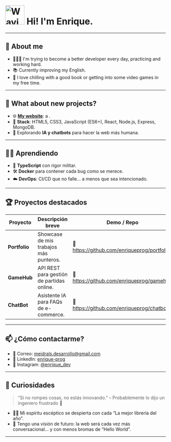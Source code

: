 # <img width="60" height="60" alt="Waving Hand" src="https://github.com/user-attachments/assets/3d7cdc96-cd9a-4c4f-acf5-6cadbf133589" /> Hi! I'm Enrique.

---

## 🙂 About me

- 👩🏻‍💻 I'm trying to become a better developer every day, practicing and working hard.
- 📚 Currently improving my English.
- 🍃 I love chilling with a good book or getting into some video games in my free time.

---

## 🎯 What about new projects?

- 🌐 **[My website](https://tu-dominio.com)**: a .
- 🔧 **Stack**: HTML5, CSS3, JavaScript (ES6+), React, Node.js, Express, MongoDB.
- 🤖 Explorando **IA y chatbots** para hacer la web más humana.

---

## ✍🏻 Aprendiendo

- 📘 **TypeScript** con rigor militar.
- 🛠️ **Docker** para contener cada bug como se merece.
- ☁️ **DevOps**: CI/CD que no falle… a menos que sea intencionado.

---

## 🏆 Proyectos destacados

| Proyecto       | Descripción breve                           | Demo / Repo                           |
| -------------- | ------------------------------------------- | ------------------------------------- |
| **Portfolio**  | Showcase de mis trabajos más punteros.      | 🔗 https://github.com/enriqueprog/portfolio |
| **GameHub**    | API REST para gestión de partidas online.   | 🔗 https://github.com/enriqueprog/gamehub  |
| **ChatBot**    | Asistente IA para FAQs de e-commerce.       | 🔗 https://github.com/enriqueprog/chatbot  |

---

## 📫 ¿Cómo contactarme?

- 📧 Correo: [meidrals.desarrollo@gmail.com](mailto:meidrals.desarrollo@gmail.com)  
- 🔗 LinkedIn: [enrique-prog](www.linkedin.com/in/enrique-madrid-lópez-696896182)  
- 📱 Instagram: [@enrique_dev](https://twitter.com/enrique_dev)

---

## 💬 Curiosidades

> “Si no rompes cosas, no estás innovando.” – Probablemente lo dijo un ingeniero frustrado 🤔

- 🤷‍♂️ Mi espíritu escéptico se despierta con cada “La mejor librería del año”.  
- 🔮 Tengo una visión de futuro: la web será cada vez más conversacional… y con menos bromas de “Hello World”.

---
